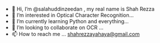 - 👋 Hi, I’m @salahuddinzeedan , my real name is Shah Rezza
- 👀 I’m interested in Optical Character Recognition...
- 🌱 I’m currently learning Python and everything...
- 💞️ I’m looking to collaborate on OCR ...
- 📫 How to reach me ... shahrezzayahaya@gmail.com

<!---
salahuddinzeedan/salahuddinzeedan is a ✨ special ✨ repository because its `README.md` (this file) appears on your GitHub profile.
You can click the Preview link to take a look at your changes.
--->
